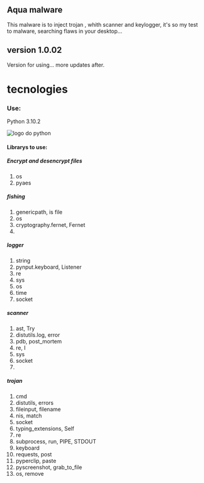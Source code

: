 ## Aqua malware 
<p>This malware is to inject trojan , whith scanner and keylogger, it's so my test to malware, searching flaws in your desktop...</p>


## version 1.0.02
<p>Version for using... more updates after.</p>

# tecnologies
<h3>Use: </h3>
<p>Python 3.10.2</p>

<div>
<img src="https://seeklogo.com/vector-logo/207405/python" alt="logo do python">
</div>

<h4>Librarys to use:</h4>
<h5>Encrypt and desencrypt files</h5>

<ol>
    <li>os</li>
    <li>pyaes</li>
</ol>

<h5>fishing</h5>

<ol>
    <li>genericpath, is file</li>
    <li>os</li>
    <li>cryptography.fernet, Fernet</li>
    <li></li>
</ol>

<h5>logger</h5>

<ol>
    <li>string</li>
    <li>pynput.keyboard, Listener</li>
    <li>re</li>
    <li>sys</li>
    <li>os</li>
    <li>time</li>
    <li>socket</li>
</ol>

<h5>scanner</h5>

<ol>
    <li>ast, Try</li>
    <li>distutils.log, error</li>
    <li>pdb, post_mortem</li>
    <li>re, I</li>
    <li>sys</li>
    <li>socket</li>
    <li></li>
</ol>

<h5>trojan</h5>

<ol>
    <li>cmd</li>
    <li>distutils, errors</li>
    <li>fileinput, filename</li>
    <li>nis, match</li>  
    <li>socket</li>
    <li>typing_extensions, Self</li>
    <li>re</li>
    <li>subprocess, run, PIPE, STDOUT</li>
    <li>keyboard</li>
    <li>requests, post</li>
    <li>pyperclip, paste</li>
    <li>pyscreenshot, grab_to_file</li>
    <li>os, remove</li>
</ol>
